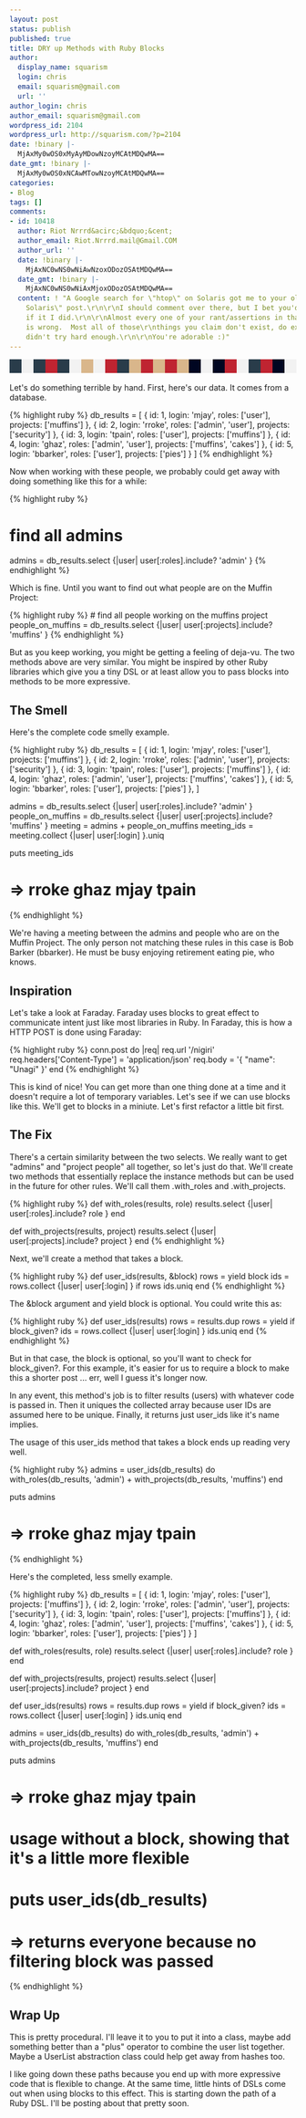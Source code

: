 ```yaml
---
layout: post
status: publish
published: true
title: DRY up Methods with Ruby Blocks
author:
  display_name: squarism
  login: chris
  email: squarism@gmail.com
  url: ''
author_login: chris
author_email: squarism@gmail.com
wordpress_id: 2104
wordpress_url: http://squarism.com/?p=2104
date: !binary |-
  MjAxMy0wOS0xMyAyMDowNzoyMCAtMDQwMA==
date_gmt: !binary |-
  MjAxMy0wOS0xNCAwMTowNzoyMCAtMDQwMA==
categories:
- Blog
tags: []
comments:
- id: 10418
  author: Riot Nrrrd&acirc;&bdquo;&cent;
  author_email: Riot.Nrrrd.mail@Gmail.COM
  author_url: ''
  date: !binary |-
    MjAxNC0wNS0wNiAwNzoxODozOSAtMDQwMA==
  date_gmt: !binary |-
    MjAxNC0wNS0wNiAxMjoxODozOSAtMDQwMA==
  content: ! "A Google search for \"htop\" on Solaris got me to your old \"Goddamn
    Solaris\" post.\r\n\r\nI should comment over there, but I bet you'd never see
    if it I did.\r\n\r\nAlmost every one of your rant/assertions in that article
    is wrong.  Most all of those\r\nthings you claim don't exist, do exist.  You just
    didn't try hard enough.\r\n\r\nYou're adorable :)"
---
```

<p><img src="/uploads/2013/09/pixel-ribbon_redolution.png" alt="pixel-ribbon_redolution" width="576" height="24" class="aligncenter size-full wp-image-2108" /></p>
<p>Let's do something terrible by hand.  First, here's our data.  It comes from a database.</p>
{% highlight ruby %}
db_results = [
  { id: 1, login: 'mjay', roles: ['user'], projects: ['muffins'] },
  { id: 2, login: 'rroke', roles: ['admin', 'user'], projects: ['security'] },
  { id: 3, login: 'tpain', roles: ['user'], projects: ['muffins'] },
  { id: 4, login: 'ghaz', roles: ['admin', 'user'], projects: ['muffins', 'cakes'] },
  { id: 5, login: 'bbarker', roles: ['user'], projects: ['pies'] }
]
{% endhighlight %}

<p>Now when working with these people, we probably could get away with doing something like this for a while:</p>

{% highlight ruby %}
# find all admins
admins = db_results.select {|user| user[:roles].include? 'admin' }
{% endhighlight %}


<p>Which is fine.  Until you want to find out what people are on the Muffin Project:</p>
{% highlight ruby %}
# find all people working on the muffins project
people_on_muffins = db_results.select {|user| user[:projects].include? 'muffins' }
{% endhighlight %}


<p>But as you keep working, you might be getting a feeling of deja-vu.  The two methods above are very similar.  You might be inspired by other Ruby libraries which give you a tiny DSL or at least allow you to pass blocks into methods to be more expressive.</p>

<h2>The Smell</h2>
Here's the complete code smelly example.

{% highlight ruby %}
db_results = [
  { id: 1, login: 'mjay', roles: ['user'], projects: ['muffins'] },
  { id: 2, login: 'rroke', roles: ['admin', 'user'], projects: ['security'] },
  { id: 3, login: 'tpain', roles: ['user'], projects: ['muffins'] },
  { id: 4, login: 'ghaz', roles: ['admin', 'user'], projects: ['muffins', 'cakes'] },
  { id: 5, login: 'bbarker', roles: ['user'], projects: ['pies'] },
]

admins = db_results.select {|user| user[:roles].include? 'admin' }
people_on_muffins = db_results.select {|user| user[:projects].include? 'muffins' }
meeting = admins + people_on_muffins
meeting_ids = meeting.collect {|user| user[:login] }.uniq

puts meeting_ids
# => rroke ghaz mjay tpain
{% endhighlight %}


<p>We're having a meeting between the admins and people who are on the Muffin Project.  The only person not matching these rules in this case is Bob Barker (bbarker).  He must be busy enjoying retirement eating pie, who knows.</p>

<h2>Inspiration</h2>
<p>
Let's take a look at Faraday.  Faraday uses blocks to great effect to communicate intent just like most libraries in Ruby.  In Faraday, this is how a HTTP POST is done using Faraday:
</p>

{% highlight ruby %}
conn.post do |req|
  req.url '/nigiri'
  req.headers['Content-Type'] = 'application/json'
  req.body = '{ "name": "Unagi" }'
end
{% endhighlight %}


<p>This is kind of nice!  You can get more than one thing done at a time and it doesn't require a lot of temporary variables.  Let's see if we can use blocks like this.  We'll get to blocks in a miniute.  Let's first refactor a little bit first.</p>

<h2>The Fix</h2>
<p>There's a certain similarity between the two selects.  We really want to get "admins" and "project people" all together, so let's just do that.  We'll create two methods that essentially replace the instance methods but can be used in the future for other rules.  We'll call them .with_roles and .with_projects.</p>

{% highlight ruby %}
def with_roles(results, role)
  results.select {|user| user[:roles].include? role }
end

def with_projects(results, project)
  results.select {|user| user[:projects].include? project }
end
{% endhighlight %}


<p>Next, we'll create a method that takes a block.</p>
{% highlight ruby %}
def user_ids(results, &block)
  rows = yield block
  ids = rows.collect {|user| user[:login] } if rows
  ids.uniq
end
{% endhighlight %}


<p>The &block argument and yield block is optional.  You could write this as:</p>
{% highlight ruby %}
 def user_ids(results)
   rows = results.dup
   rows = yield if block_given?
   ids = rows.collect {|user| user[:login] }
   ids.uniq
 end
{% endhighlight %}

<p>
But in that case, the block is optional, so you'll want to check for block_given?.  For this example, it's easier for us to require a block to make this a shorter post ... err, well I guess it's longer now.</p>

<p>In any event, this method's job is to filter results (users) with whatever code is passed in.  Then it uniques the collected array because user IDs are assumed here to be unique.  Finally, it returns just user_ids like it's name implies.</p>

<p>The usage of this user_ids method that takes a block ends up reading very well.</p>
{% highlight ruby %}
admins = user_ids(db_results) do
  with_roles(db_results, 'admin') +
  with_projects(db_results, 'muffins')
end

puts admins
# => rroke ghaz mjay tpain
{% endhighlight %}

<p>Here's the completed, less smelly example.</p>
{% highlight ruby %}
db_results = [
  { id: 1, login: 'mjay', roles: ['user'], projects: ['muffins'] },
  { id: 2, login: 'rroke', roles: ['admin', 'user'], projects: ['security'] },
  { id: 3, login: 'tpain', roles: ['user'], projects: ['muffins'] },
  { id: 4, login: 'ghaz', roles: ['admin', 'user'], projects: ['muffins', 'cakes'] },
  { id: 5, login: 'bbarker', roles: ['user'], projects: ['pies'] }
]

def with_roles(results, role)
  results.select {|user| user[:roles].include? role }
end

def with_projects(results, project)
  results.select {|user| user[:projects].include? project }
end

def user_ids(results)
  rows = results.dup
  rows = yield if block_given?
  ids = rows.collect {|user| user[:login] }
  ids.uniq
end

admins = user_ids(db_results) do
  with_roles(db_results, 'admin') +
  with_projects(db_results, 'muffins')
end

puts admins
# => rroke ghaz mjay tpain

# usage without a block, showing that it's a little more flexible
# puts user_ids(db_results)
# => returns everyone because no filtering block was passed
{% endhighlight %}


<h2>Wrap Up</h2>
<p>This is pretty procedural.  I'll leave it to you to put it into a class, maybe add something better than a "plus" operator to combine the user list together.  Maybe a UserList abstraction class could help get away from hashes too.</p>
<p>I like going down these paths because you end up with more expressive code that is flexible to change.  At the same time, little hints of DSLs come out when using blocks to this effect.  This is starting down the path of a Ruby DSL. I'll be posting about that pretty soon.</p>
